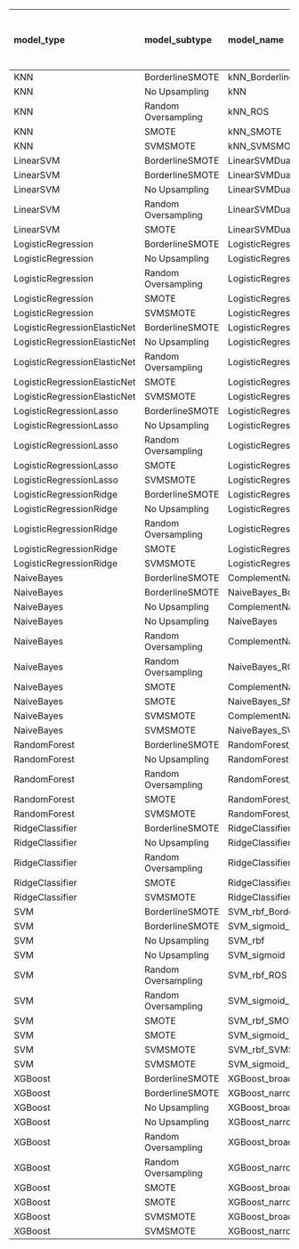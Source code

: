 | model_type                   | model_subtype       | model_name                                   |   title |   title and first paragraph | title and 5 sentences   |   title and 10 sentences |   title and first sentence each paragraph |   raw text |
|:-----------------------------|:--------------------|:---------------------------------------------|--------:|----------------------------:|:------------------------|-------------------------:|------------------------------------------:|-----------:|
| KNN                          | BorderlineSMOTE     | kNN_BorderlineSMOTE                          |   0.408 |                       0.504 | 0.466                   |                    0.572 |                                     0.471 |      0.465 |
| KNN                          | No Upsampling       | kNN                                          |   0.434 |                       0.435 | 0.466                   |                    0.492 |                                     0.501 |      0.614 |
| KNN                          | Random Oversampling | kNN_ROS                                      |   0.461 |                       0.26  | 0.099                   |                    0.49  |                                     0.419 |      0.529 |
| KNN                          | SMOTE               | kNN_SMOTE                                    |   0.234 |                       0.484 | 0.099                   |                    0.557 |                                     0.461 |      0.56  |
| KNN                          | SVMSMOTE            | kNN_SVMSMOTE                                 |   0.451 |                       0.42  | 0.496                   |                    0.515 |                                     0.099 |      0.491 |
| LinearSVM                    | BorderlineSMOTE     | LinearSVMDual_BorderlineSMOTE                |   0.46  |                       0.518 | 0.508                   |                    0.599 |                                     0.54  |      0.614 |
| LinearSVM                    | BorderlineSMOTE     | LinearSVMDual_SVMSMOTE                       |   0.464 |                       0.484 | 0.500                   |                    0.551 |                                     0.536 |      0.654 |
| LinearSVM                    | No Upsampling       | LinearSVMDual                                |   0.462 |                       0.47  | 0.516                   |                    0.545 |                                     0.536 |      0.66  |
| LinearSVM                    | Random Oversampling | LinearSVMDual_ROS                            |   0.472 |                       0.465 | 0.518                   |                    0.556 |                                     0.534 |      0.661 |
| LinearSVM                    | SMOTE               | LinearSVMDual_SMOTE                          |   0.435 |                       0.519 | 0.519                   |                    0.54  |                                     0.537 |      0.664 |
| LogisticRegression           | BorderlineSMOTE     | LogisticRegression_BorderlineSMOTE           |   0.476 |                       0.463 | 0.471                   |                    0.492 |                                     0.549 |      0.578 |
| LogisticRegression           | No Upsampling       | LogisticRegression                           |   0.466 |                       0.471 | 0.509                   |                    0.52  |                                     0.58  |      0.627 |
| LogisticRegression           | Random Oversampling | LogisticRegression_ROS                       |   0.46  |                       0.508 | 0.501                   |                    0.499 |                                     0.53  |      0.601 |
| LogisticRegression           | SMOTE               | LogisticRegression_SMOTE                     |   0.456 |                       0.48  | 0.492                   |                    0.522 |                                     0.563 |      0.643 |
| LogisticRegression           | SVMSMOTE            | LogisticRegression_SVMSMOTE                  |   0.479 |                       0.464 | 0.474                   |                    0.485 |                                     0.559 |      0.602 |
| LogisticRegressionElasticNet | BorderlineSMOTE     | LogisticRegressionElasticNet_BorderlineSMOTE |   0.491 |                       0.463 | 0.509                   |                    0.517 |                                     0.532 |      0.643 |
| LogisticRegressionElasticNet | No Upsampling       | LogisticRegressionElasticNet                 |   0.454 |                       0.506 | 0.500                   |                    0.554 |                                     0.639 |      0.642 |
| LogisticRegressionElasticNet | Random Oversampling | LogisticRegressionElasticNet_ROS             |   0.465 |                       0.494 | 0.512                   |                    0.558 |                                     0.65  |      0.636 |
| LogisticRegressionElasticNet | SMOTE               | LogisticRegressionElasticNet_SMOTE           |   0.497 |                       0.457 | 0.492                   |                    0.558 |                                     0.6   |      0.579 |
| LogisticRegressionElasticNet | SVMSMOTE            | LogisticRegressionElasticNet_SVMSMOTE        |   0.548 |                       0.473 | 0.488                   |                    0.531 |                                     0.668 |      0.585 |
| LogisticRegressionLasso      | BorderlineSMOTE     | LogisticRegressionLasso_BorderlineSMOTE      |   0.471 |                       0.508 | 0.479                   |                    0.506 |                                     0.523 |      0.522 |
| LogisticRegressionLasso      | No Upsampling       | LogisticRegressionLasso                      |   0.471 |                       0.505 | 0.484                   |                    0.526 |                                     0.533 |      0.535 |
| LogisticRegressionLasso      | Random Oversampling | LogisticRegressionLasso_ROS                  |   0.49  |                       0.515 | 0.542                   |                    0.551 |                                     0.556 |      0.528 |
| LogisticRegressionLasso      | SMOTE               | LogisticRegressionLasso_SMOTE                |   0.476 |                       0.556 | 0.490                   |                    0.55  |                                     0.552 |      0.565 |
| LogisticRegressionLasso      | SVMSMOTE            | LogisticRegressionLasso_SVMSMOTE             |   0.573 |                       0.555 | 0.605                   |                    0.521 |                                     0.57  |      0.616 |
| LogisticRegressionRidge      | BorderlineSMOTE     | LogisticRegressionRidgeDual_BorderlineSMOTE  |   0.459 |                       0.461 | 0.501                   |                    0.516 |                                     0.53  |      0.626 |
| LogisticRegressionRidge      | No Upsampling       | LogisticRegressionRidgeDual                  |   0.467 |                       0.476 | 0.520                   |                    0.546 |                                     0.544 |      0.615 |
| LogisticRegressionRidge      | Random Oversampling | LogisticRegressionRidgeDual_ROS              |   0.475 |                       0.469 | 0.517                   |                    0.563 |                                     0.56  |      0.64  |
| LogisticRegressionRidge      | SMOTE               | LogisticRegressionRidgeDual_SMOTE            |   0.458 |                       0.494 | 0.522                   |                    0.532 |                                     0.55  |      0.633 |
| LogisticRegressionRidge      | SVMSMOTE            | LogisticRegressionRidgeDual_SVMSMOTE         |   0.446 |                       0.459 | 0.514                   |                    0.531 |                                     0.535 |      0.581 |
| NaiveBayes                   | BorderlineSMOTE     | ComplementNaiveBayes_BorderlineSMOTE         |   0.487 |                       0.488 | 0.496                   |                    0.573 |                                     0.542 |      0.528 |
| NaiveBayes                   | BorderlineSMOTE     | NaiveBayes_BorderlineSMOTE                   |   0.486 |                       0.459 | 0.546                   |                    0.568 |                                     0.514 |      0.548 |
| NaiveBayes                   | No Upsampling       | ComplementNaiveBayes                         |   0.443 |                       0.525 | 0.539                   |                    0.526 |                                     0.551 |      0.546 |
| NaiveBayes                   | No Upsampling       | NaiveBayes                                   |   0.481 |                       0.524 | 0.539                   |                    0.527 |                                     0.551 |      0.561 |
| NaiveBayes                   | Random Oversampling | ComplementNaiveBayes_ROS                     |   0.481 |                       0.496 | 0.526                   |                    0.555 |                                     0.597 |      0.537 |
| NaiveBayes                   | Random Oversampling | NaiveBayes_ROS                               |   0.442 |                       0.53  | 0.543                   |                    0.527 |                                     0.549 |      0.616 |
| NaiveBayes                   | SMOTE               | ComplementNaiveBayes_SMOTE                   |   0.477 |                       0.491 | 0.565                   |                    0.548 |                                     0.602 |      0.595 |
| NaiveBayes                   | SMOTE               | NaiveBayes_SMOTE                             |   0.471 |                       0.488 | 0.557                   |                    0.52  |                                     0.471 |      0.6   |
| NaiveBayes                   | SVMSMOTE            | ComplementNaiveBayes_SVMSMOTE                |   0.481 |                       0.477 | 0.545                   |                    0.527 |                                     0.484 |      0.548 |
| NaiveBayes                   | SVMSMOTE            | NaiveBayes_SVMSMOTE                          |   0.481 |                       0.485 | 0.543                   |                    0.527 |                                     0.487 |      0.548 |
| RandomForest                 | BorderlineSMOTE     | RandomForest_BorderlineSMOTE                 |   0.485 |                       0.538 | 0.532                   |                    0.662 |                                     0.414 |      0.597 |
| RandomForest                 | No Upsampling       | RandomForest                                 |   0.473 |                       0.493 | 0.477                   |                    0.54  |                                     0.532 |      0.667 |
| RandomForest                 | Random Oversampling | RandomForest_ROS                             |   0.449 |                       0.577 | 0.590                   |                    0.606 |                                     0.482 |      0.641 |
| RandomForest                 | SMOTE               | RandomForest_SMOTE                           |   0.499 |                       0.55  | 0.615                   |                    0.583 |                                     0.559 |      0.575 |
| RandomForest                 | SVMSMOTE            | RandomForest_SVMSMOTE                        |   0.557 |                       0.521 | 0.596                   |                    0.545 |                                     0.572 |      0.602 |
| RidgeClassifier              | BorderlineSMOTE     | RidgeClassifier_BorderlineSMOTE              |   0.455 |                       0.493 | 0.513                   |                    0.536 |                                     0.602 |      0.722 |
| RidgeClassifier              | No Upsampling       | RidgeClassifier                              |   0.47  |                       0.485 | 0.535                   |                    0.581 |                                     0.601 |      0.568 |
| RidgeClassifier              | Random Oversampling | RidgeClassifier_ROS                          |   0.455 |                       0.482 | 0.527                   |                    0.514 |                                     0.606 |      0.604 |
| RidgeClassifier              | SMOTE               | RidgeClassifier_SMOTE                        |   0.477 |                       0.483 | 0.522                   |                    0.561 |                                     0.606 |      0.579 |
| RidgeClassifier              | SVMSMOTE            | RidgeClassifier_SVMSMOTE                     |   0.462 |                       0.468 | 0.551                   |                    0.528 |                                     0.607 |      0.604 |
| SVM                          | BorderlineSMOTE     | SVM_rbf_BorderlineSMOTE                      |   0.486 |                       0.501 | 0.551                   |                    0.567 |                                     0.618 |      0.595 |
| SVM                          | BorderlineSMOTE     | SVM_sigmoid_BorderlineSMOTE                  |   0.489 |                       0.506 | 0.574                   |                    0.628 |                                     0.612 |      0.631 |
| SVM                          | No Upsampling       | SVM_rbf                                      |   0.419 |                       0.508 | 0.512                   |                    0.618 |                                     0.605 |      0.61  |
| SVM                          | No Upsampling       | SVM_sigmoid                                  |   0.457 |                       0.486 | 0.575                   |                    0.637 |                                     0.636 |      0.59  |
| SVM                          | Random Oversampling | SVM_rbf_ROS                                  |   0.443 |                       0.516 | 0.633                   |                    0.594 |                                     0.587 |      0.607 |
| SVM                          | Random Oversampling | SVM_sigmoid_ROS                              |   0.488 |                       0.537 | 0.549                   |                    0.624 |                                     0.651 |      0.609 |
| SVM                          | SMOTE               | SVM_rbf_SMOTE                                |   0.478 |                       0.519 | **0.733**               |                    0.641 |                                     0.616 |      0.626 |
| SVM                          | SMOTE               | SVM_sigmoid_SMOTE                            |   0.459 |                       0.559 | 0.647                   |                    0.634 |                                     0.637 |      0.605 |
| SVM                          | SVMSMOTE            | SVM_rbf_SVMSMOTE                             |   0.451 |                       0.575 | 0.672                   |                    0.644 |                                     0.616 |      0.602 |
| SVM                          | SVMSMOTE            | SVM_sigmoid_SVMSMOTE                         |   0.532 |                       0.551 | 0.595                   |                    0.647 |                                     0.628 |      0.598 |
| XGBoost                      | BorderlineSMOTE     | XGBoost_broad_BorderlineSMOTE                |   0.411 |                       0.481 | 0.477                   |                    0.462 |                                     0.488 |      0.562 |
| XGBoost                      | BorderlineSMOTE     | XGBoost_narrow_BorderlineSMOTE               |   0.353 |                       0.402 | 0.462                   |                    0.479 |                                     0.512 |      0.509 |
| XGBoost                      | No Upsampling       | XGBoost_broad                                |   0.376 |                       0.429 | 0.491                   |                    0.519 |                                     0.522 |      0.55  |
| XGBoost                      | No Upsampling       | XGBoost_narrow                               |   0.341 |                       0.417 | 0.448                   |                    0.453 |                                     0.492 |      0.537 |
| XGBoost                      | Random Oversampling | XGBoost_broad_ROS                            |   0.416 |                       0.473 | 0.540                   |                    0.623 |                                     0.531 |      0.591 |
| XGBoost                      | Random Oversampling | XGBoost_narrow_ROS                           |   0.369 |                       0.416 | 0.437                   |                    0.482 |                                     0.46  |      0.521 |
| XGBoost                      | SMOTE               | XGBoost_broad_SMOTE                          |   0.397 |                       0.537 | 0.464                   |                    0.499 |                                     0.521 |      0.624 |
| XGBoost                      | SMOTE               | XGBoost_narrow_SMOTE                         |   0.351 |                       0.439 | 0.433                   |                    0.468 |                                     0.488 |      0.506 |
| XGBoost                      | SVMSMOTE            | XGBoost_broad_SVMSMOTE                       |   0.379 |                       0.473 | 0.489                   |                    0.566 |                                     0.506 |      0.539 |
| XGBoost                      | SVMSMOTE            | XGBoost_narrow_SVMSMOTE                      |   0.357 |                       0.419 | 0.441                   |                    0.481 |                                     0.458 |      0.527 |